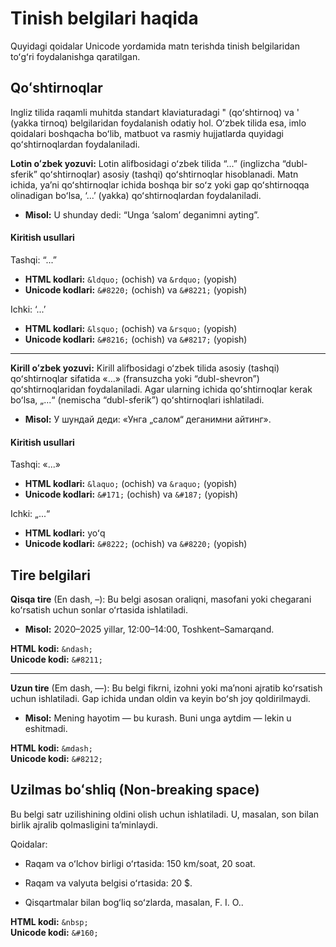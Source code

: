 # Tinish belgilari haqida

Quyidagi qoidalar Unicode yordamida matn terishda tinish belgilaridan toʻgʻri foydalanishga qaratilgan.

## Qoʻshtirnoqlar

Ingliz tilida raqamli muhitda standart klaviaturadagi " (qoʻshtirnoq) va ' (yakka tirnoq) belgilaridan foydalanish odatiy hol. Oʻzbek tilida esa, imlo qoidalari boshqacha boʻlib, matbuot va rasmiy hujjatlarda quyidagi qoʻshtirnoqlardan foydalaniladi.

**Lotin oʻzbek yozuvi:** Lotin alifbosidagi oʻzbek tilida “...” (inglizcha “dubl-sferik” qoʻshtirnoqlar) asosiy (tashqi) qoʻshtirnoqlar hisoblanadi. Matn ichida, yaʼni qoʻshtirnoqlar ichida boshqa bir soʻz yoki gap qoʻshtirnoqqa olinadigan boʻlsa, ‘...’ (yakka) qoʻshtirnoqlardan foydalaniladi.

- **Misol:** U shunday dedi: “Unga ‘salom’ deganimni ayting”.

#### Kiritish usullari
Tashqi: “...”
- **HTML kodlari:** `&ldquo;` (ochish) va `&rdquo;` (yopish)
- **Unicode kodlari:** `&#8220;` (ochish) va `&#8221;` (yopish)

Ichki: ‘...’
- **HTML kodlari:** `&lsquo;` (ochish) va `&rsquo;` (yopish)
- **Unicode kodlari:** `&#8216;` (ochish) va `&#8217;` (yopish)

---

**Kirill oʻzbek yozuvi:** Kirill alifbosidagi oʻzbek tilida asosiy (tashqi) qoʻshtirnoqlar sifatida «...» (fransuzcha yoki “dubl-shevron”) qoʻshtirnoqlaridan foydalaniladi. Agar ularning ichida qoʻshtirnoqlar kerak boʻlsa, „...“ (nemischa “dubl-sferik”) qoʻshtirnoqlari ishlatiladi.

- **Misol:** У шундай деди: «Унга „салом“ деганимни айтинг».

#### Kiritish usullari

Tashqi: «...»
- **HTML kodlari:** `&laquo;` (ochish) va `&raquo;` (yopish)
- **Unicode kodlari:** `&#171;` (ochish) va `&#187;` (yopish)

Ichki: „...“
- **HTML kodlari:** yoʻq
- **Unicode kodlari:** `&#8222;` (ochish) va `&#8220;` (yopish)

## Tire belgilari

**Qisqa tire** (En dash, –): Bu belgi asosan oraliqni, masofani yoki chegarani koʻrsatish uchun sonlar oʻrtasida ishlatiladi.

- **Misol:** 2020–2025 yillar, 12:00–14:00, Toshkent–Samarqand.

**HTML kodi:** `&ndash;` \
**Unicode kodi:** `&#8211;`

---

**Uzun tire** (Em dash, —): Bu belgi fikrni, izohni yoki maʼnoni ajratib koʻrsatish uchun ishlatiladi. Gap ichida undan oldin va keyin boʻsh joy qoldirilmaydi.

- **Misol:** Mening hayotim — bu kurash. Buni unga aytdim — lekin u eshitmadi.

**HTML kodi:** `&mdash;` \
**Unicode kodi:** `&#8212;`

## Uzilmas boʻshliq (Non-breaking space)

Bu belgi satr uzilishining oldini olish uchun ishlatiladi. U, masalan, son bilan birlik ajralib qolmasligini taʼminlaydi.

Qoidalar:

- Raqam va oʻlchov birligi oʻrtasida: 150 km/soat, 20 soat.

- Raqam va valyuta belgisi oʻrtasida: 20 $.

- Qisqartmalar bilan bogʻliq soʻzlarda, masalan, F. I. O..

**HTML kodi:** `&nbsp;` \
**Unicode kodi:** `&#160;`

